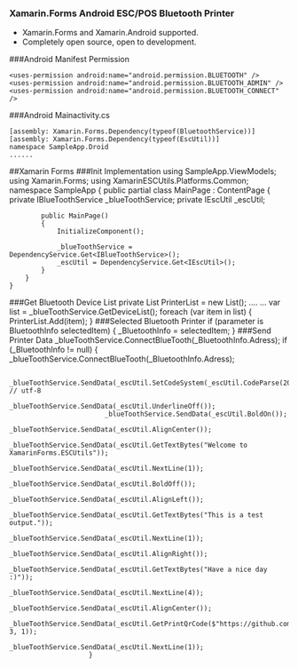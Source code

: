 ### Xamarin.Forms Android ESC/POS Bluetooth Printer

- Xamarin.Forms and Xamarin.Android supported.
- Completely open source, open to development.


###Android Manifest Permission

> 
	<uses-permission android:name="android.permission.BLUETOOTH" />
	<uses-permission android:name="android.permission.BLUETOOTH_ADMIN" />
	<uses-permission android:name="android.permission.BLUETOOTH_CONNECT" />

###Android Mainactivity.cs

> 
	[assembly: Xamarin.Forms.Dependency(typeof(BluetoothService))]
	[assembly: Xamarin.Forms.Dependency(typeof(EscUtil))]
	namespace SampleApp.Droid
	......
	
##Xamarin Forms
###Init Implementation
	using SampleApp.ViewModels;
	using Xamarin.Forms;
	using XamarinESCUtils.Platforms.Common;
	namespace SampleApp
	{
	public partial class MainPage : ContentPage
    {
        	private IBlueToothService _blueToothService;
        	private IEscUtil _escUtil;

			public MainPage()
			{
				InitializeComponent();

				_blueToothService = DependencyService.Get<IBlueToothService>();
				_escUtil = DependencyService.Get<IEscUtil>();
			}
    	}
	}

###Get Bluetooth Device List
	private List <BluetoothInfo> PrinterList = new List<BluetoothInfo>();
	....
	...
	 var list = _blueToothService.GetDeviceList();
	 foreach (var item in list)
	{
		PrinterList.Add(item);
	}
###Selected Bluetooth Printer
    if (parameter is BluetoothInfo selectedItem)
	{
		_BluetoothInfo = selectedItem;
	}
###Send Printer Data
	_blueToothService.ConnectBlueTooth(_BluetoothInfo.Adress);
if (_BluetoothInfo != null)
                        {
                            _blueToothService.ConnectBlueTooth(_BluetoothInfo.Adress);

                            _blueToothService.SendData(_escUtil.SetCodeSystem(_escUtil.CodeParse(20))); // utf-8
                            _blueToothService.SendData(_escUtil.UnderlineOff());
                            _blueToothService.SendData(_escUtil.BoldOn());
                            _blueToothService.SendData(_escUtil.AlignCenter());
                            _blueToothService.SendData(_escUtil.GetTextBytes("Welcome to XamarinForms.ESCUtils"));
                            _blueToothService.SendData(_escUtil.NextLine(1));
                            _blueToothService.SendData(_escUtil.BoldOff());
                            _blueToothService.SendData(_escUtil.AlignLeft());
                            _blueToothService.SendData(_escUtil.GetTextBytes("This is a test output."));
                            _blueToothService.SendData(_escUtil.NextLine(1));
                            _blueToothService.SendData(_escUtil.AlignRight());
                            _blueToothService.SendData(_escUtil.GetTextBytes("Have a nice day :)"));
                            _blueToothService.SendData(_escUtil.NextLine(4));
                            _blueToothService.SendData(_escUtil.AlignCenter());
                            _blueToothService.SendData(_escUtil.GetPrintQrCode($"https://github.com/bestekarx", 3, 1));
                            _blueToothService.SendData(_escUtil.NextLine(1));
                        }
